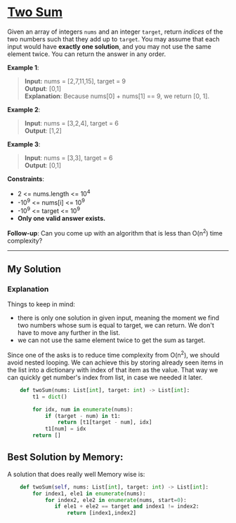 # [Two Sum](https://leetcode.com/problems/two-sum/)

Given an array of integers `nums` and an integer `target`, return _indices_ of the two numbers such that they add up to `target`. You may assume that each input would have __exactly one solution__, and you may not use the same element twice. You can return the answer in any order.

__Example 1__:
> __Input:__ nums = [2,7,11,15], target = 9</br>
> __Output__: [0,1]</br>
> __Explanation__: Because nums[0] + nums[1] == 9, we return [0, 1].

__Example 2__:
> __Input__: nums = [3,2,4], target = 6</br>
> __Output__: [1,2]

__Example 3__:
> __Input__: nums = [3,3], target = 6</br>
> __Output__: [0,1]

__Constraints__:
- 2 <= nums.length <= 10<sup>4</sup>
- -10<sup>9</sup> <= nums[i] <= 10<sup>9</sup>
- -10<sup>9</sup> <= target <= 10<sup>9</sup>
- __Only one valid answer exists.__

__Follow-up__: Can you come up with an algorithm that is less than O(n<sup>2</sup>) time complexity?

***
## My Solution

### Explanation
Things to keep in mind:
- there is only one solution in given input, meaning the moment we find two numbers whose sum is equal to target, we can return. We don't have to move any further in the list.
- we can not use the same element twice to get the sum as target.

Since one of the asks is to reduce time complexity from O(n<sup>2</sup>), we should avoid nested looping. We can achieve this by storing already seen items in the list into a dictionary with index of that item as the value. That way we can quickly get number's index from list, in case we needed it later.

```python
    def twoSum(nums: List[int], target: int) -> List[int]:
        t1 = dict()

        for idx, num in enumerate(nums):
            if (target - num) in t1:
                return [t1[target - num], idx]
            t1[num] = idx
        return []
```

## Best Solution by Memory:
A solution that does really well Memory wise is:
```python
    def twoSum(self, nums: List[int], target: int) -> List[int]:
        for index1, ele1 in enumerate(nums):
            for index2, ele2 in enumerate(nums, start=0):
               if ele1 + ele2 == target and index1 != index2:
                   return [index1,index2]
```
